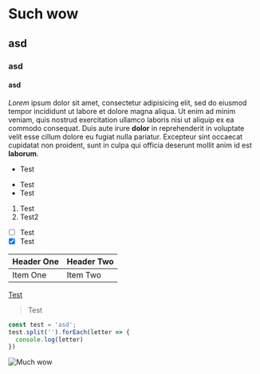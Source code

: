# Such wow
## asd
### asd
#### asd

_Lorem_ ipsum dolor sit amet, consectetur adipisicing elit, sed do eiusmod tempor incididunt ut labore et dolore magna aliqua. Ut enim ad minim veniam, quis nostrud exercitation ullamco laboris nisi ut aliquip ex ea commodo consequat. Duis aute irure **dolor** in reprehenderit in voluptate velit esse cillum dolore eu fugiat nulla pariatur. Excepteur sint occaecat cupidatat non proident, sunt in culpa qui officia deserunt mollit anim id est __laborum__.

* Test
- Test
- Test


1. Test
1. Test2


- [ ] Test
- [x] Test

| Header One     | Header Two     |
| :------------- | :------------- |
| Item One       | Item Two       |


[Test](http://google.se)


> Test


```javascript
const test = 'asd';
test.split('').forEach(letter => {
  console.log(letter)
})
```

![Much wow](https://i.giphy.com/TMFJpjsUvUuwo.gif)
